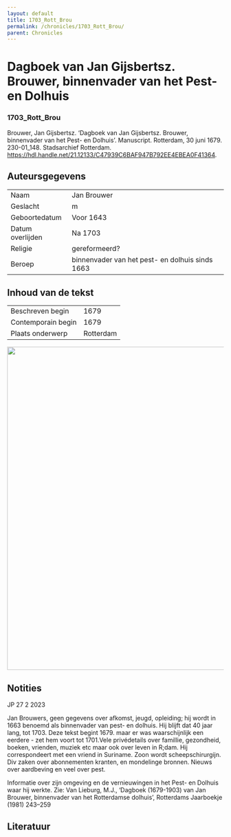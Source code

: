 ```yaml
---
layout: default
title: 1703_Rott_Brou
permalink: /chronicles/1703_Rott_Brou/
parent: Chronicles
--- 
```



# Dagboek van Jan Gijsbertsz. Brouwer, binnenvader van het Pest- en Dolhuis 

### 1703_Rott_Brou 

Brouwer, Jan Gijsbertsz. ‘Dagboek van Jan Gijsbertsz. Brouwer, binnenvader van het Pest- en Dolhuis’. Manuscript. Rotterdam, 30 juni 1679. 230-01_148. Stadsarchief Rotterdam. https://hdl.handle.net/21.12133/C47939C6BAF947B792EE4EBEA0F41364. 

## Auteursgegevens 

| | | 
| --------------- | --------------- | 
| Naam | Jan Brouwer | 
| Geslacht | m | 
| Geboortedatum | Voor 1643 | 
| Datum overlijden | Na 1703 | 
| Religie | gereformeerd? | 
| Beroep | binnenvader van het pest- en dolhuis sinds 1663 | 

## Inhoud van de tekst 

| | | 
| --------------- | --------------- | 
| Beschreven begin | 1679 | 
| Contemporain begin | 1679 | 
| Plaats onderwerp | Rotterdam | 

[<img src="..\..\barplots_chronicles\1703_Rott_Brou.jpg" width="750"/>](..\..\barplots_chronicles\1703_Rott_Brou.jpg) 

## Notities 

JP 27 2 2023

Jan Brouwers, geen gegevens over afkomst, jeugd, opleiding; hij wordt in 1663
benoemd als binnenvader van pest- en dolhuis. Hij blijft dat 40 jaar lang, tot
1703. Deze tekst begint 1679. maar er was waarschijnlijk een eerdere - zet hem
voort tot 1701.Vele privédetails over famillie, gezondheid, boeken, vrienden,
muziek etc maar ook over leven in R;dam. Hij correspondeert met een vriend in
Suriname. Zoon wordt scheepschirurgijn. Div zaken over abonnementen kranten,
en mondelinge bronnen. Nieuws over aardbeving en veel over pest.

Informatie over zijn omgeving en de vernieuwingen in het Pest- en Dolhuis waar
hij werkte. Zie: Van Lieburg, M.J., ‘Dagboek (1679-1903) van Jan Brouwer,
binnenvader van het Rotterdamse dolhuis’, Rotterdams Jaarboekje (1981) 243–259



## Literatuur 

